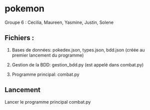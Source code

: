 # pokemon
Groupe 6 : Cecilia, Maureen, Yasmine, Justin, Solene

<h2>Fichiers :</h2>

1. Bases de données: pokedex.json, types.json, bdd.json (créée au premier lancement du programme)

2. Gestion de la BDD: gestion_bdd.py (est appelé dans combat.py)

3. Programme principal: combat.py


<h2>Lancement</h2>
Lancer le programme principal combat.py
